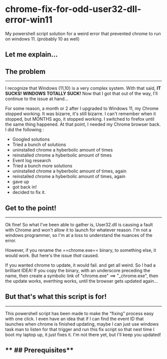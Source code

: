 # chrome-fix-for-odd-user32-dll-error-win11
My powershell script solution for a weird error that prevented chrome to run on windows 11. (probably 10 as well)

**Let me explain...**
---

## The problem
---
I recognize that Windows (11,10) is a very complex system. With that said, **IT SUCKS! WINDOWS TOTALLY SUCK!** Now that I got that out of the way, I'll continue to the issue at hand...

For some reason, a month or 2 after I upgraded to Windows 11, my Chrome stopped working. It was bizarre, it's still bizarre. I can't remember when it stopped, but MONTHS ago, it stopped working. I switched to firefox until the same thing happened. At that point, I needed my Chrome browser back. I did the following :

- Googled solutions
- Tried a bunch of solutions
- uninstalled chrome a hyberbolic amount of times
- reinstalled chrome a hyberbolic amount of times
- Event log research
- Tried a bunch more solutions
- uninstalled chrome a hyberbolic amount of times, again
- reinstalled chrome a hyberbolic amount of times, again
- gave up
- got back in!
- decided to fix it.

## Get to the point!
---
Ok fine! So what I've been able to gather is, User32.dll is causing a fault with Chrome and won't allow it to launch for whatever reason. I'm not a windows programmer, so I'm at a loss to understand the nuances of the error. 

However, if you rename the ==chrome.exe== binary, to something else, it would work. 
But here's the issue *that* caused.

If you wanted chrome to update, it would fail. and get all weird. So I had a brilliant IDEA! If you copy the binary, with an underscore preceding the name, then create a symbolic link of "chrome.exe" ==> "_chrome.exe", then the update works, everthing works, until the browser gets updated again...

## But that's what this script is for! 
---
This powershell script has been made to make the "fixing" process easy with one click.
I even have an idea that if I can find the event ID that launches when chrome is finished updating, maybe I can just use windows task man to listen for that trigger and run this fix script so that next time I boot my laptop up, it just fixes it. I'm not there yet, but I'll keep you updated!


** ## Prerequisites**
---
